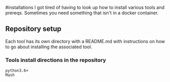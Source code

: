 #installations
I got tired of having to look up how to install various tools and prereqs. Sometimes you need something that isn't in a docker container.

## Repository setup
Each tool has its own directory with a README.md with instructions on how to go about installing the associated tool. 

### Tools install directions in the repository


```
python3.6+
Mash
```

